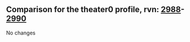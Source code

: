 ## Comparison for the theater0 profile, rvn: [2988](https://github.com/PRO100KatYT/FortniteProfileRevisions/tree/main/profiles/theater0/2988%20theater0.json)-[2990](https://github.com/PRO100KatYT/FortniteProfileRevisions/tree/main/profiles/theater0/2990%20theater0.json)

No changes

